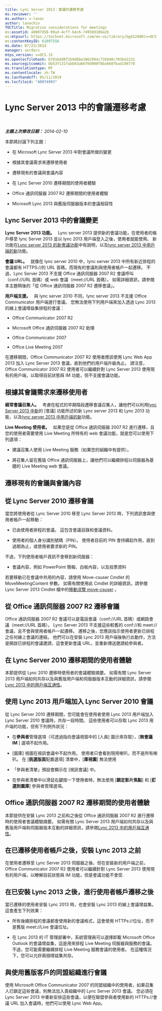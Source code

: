 ```yaml
---
title: Lync Server 2013：會議的遷移考慮
ms.reviewer: ''
ms.author: v-lanac
author: lanachin
TOCTitle: Migration considerations for meetings
ms:assetid: a9807d58-99a3-4cff-b4c6-74950d106a2b
ms:mtpsurl: https://technet.microsoft.com/en-us/library/Gg412800(v=OCS.15)
ms:contentKeyID: 61097556
ms.date: 07/23/2014
manager: serdars
mtps_version: v=OCS.15
ms.openlocfilehash: 67816dd8f2b9d8be3862994c735040c703bd2231
ms.sourcegitcommit: bb53f131fabb03a66f0d000f8ba668fbad190778
ms.translationtype: MT
ms.contentlocale: zh-TW
ms.lasthandoff: 05/11/2019
ms.locfileid: "40974993"
---
```

<div data-xmlns="http://www.w3.org/1999/xhtml">

<div class="topic" data-xmlns="http://www.w3.org/1999/xhtml" data-msxsl="urn:schemas-microsoft-com:xslt" data-cs="http://msdn.microsoft.com/en-us/">

<div data-asp="http://msdn2.microsoft.com/asp">

# <a name="migration-considerations-for-meetings-in-lync-server-2013"></a>Lync Server 2013 中的會議遷移考慮

</div>

<div id="mainSection">

<div id="mainBody">

<span> </span>

_**主題上次修改日期：** 2014-02-10_

本節將討論下列主題：

  - 在 Microsoft Lync Server 2013 中對會議所做的變更

  - 根據其會議需求來遷移使用者

  - 遷移現有的會議與會議內容

  - 在 Lync Server 2010 遷移期間的使用者體驗

  - Office 通訊伺服器 2007 R2 遷移期間的使用者體驗

  - Microsoft Lync 2013 與舊版伺服器版本的會議相容性

<div>

## <a name="changes-to-meetings-in-lync-server-2013"></a>Lync Server 2013 中的會議變更

**Lync Server 2013 功能。**   Lync server 2013 提供新的會議功能，在使用者的帳戶移至 lync Server 2013 並以 lync 2013 用戶端登入之後，使用者就能使用。 新功能在[Lync server 2013 的新會議功能](lync-server-2013-new-conferencing-features.md)中有說明，以及[lync server 2013 中用戶端的新](lync-server-2013-what-s-new-for-clients.md)功能。

**會議 URL。**   就像在 lync server 2010 中，lync server 2013 中所有新近排程的會議都有 HTTPS://的 URL 首碼，而現有的會議則與使用者帳戶一起遷移。 不過，Lync Server 2013 不支援 Office 通訊伺服器 2007 R2 會議呼叫（conf://URL 首碼）或 web 會議（meet://URL 首碼）。 如需詳細資訊，請參閱本主題稍後的「從 Office 通訊伺服器 2007 R2 遷移會議」。

**用戶端支援。**   與 lync server 2010 不同，lync server 2013 不支援 Office Communicator 用戶端進行會議。 您無法使用下列用戶端來加入透過 Lync 2013 的線上會議增益集排程的會議：

  - Office Communicator 2007 R2

  - Microsoft Office 通訊伺服器 2007 R2 助理

  - Office Communicator 2007

  - Office Live Meeting 2007

在遷移期間，Office Communicator 2007 R2 使用者應該使用 Lync Web App 2013 加入 Lync Server 2013 會議，直到他們的用戶端升級為止。 請注意，Office Communicator 2007 R2 使用者可以繼續針對 Lync Server 2013 使用現有的用戶端，以取得目前狀態與 IM 功能，但不支援會議功能。

<div>


</div>

</div>

<div>

## <a name="migrating-users-based-on-their-conferencing-needs"></a>根據其會議需求來遷移使用者

**經常會議召集人。**   考慮在程式的早期階段遷移會議召集人，讓他們可以利用[lync Server 2013 中新](lync-server-2013-new-conferencing-features.md)的 [會議] 功能所述的新 Lync server 2013 和 Lync 2013 功能，以及[lync server 2013 中用戶端的新](lync-server-2013-what-s-new-for-clients.md)功能。

**Live Meeting 使用者。**   如果您是從 Office 通訊伺服器 2007 R2 進行遷移，且您的使用者需要使用 Live Meeting 所特有的 web 會議功能，就是您可以使用下列選項：

  - 建議召集人使用 Live Meeting 服務（如果您的組織中有提供）。

  - 將召集人留在舊版 Office 通訊伺服器上，讓他們可以繼續排程以伺服器為基礎的 Live Meeting web 會議。

</div>

<div>

## <a name="migrating-existing-meetings-and-meeting-content"></a>遷移現有的會議與會議內容

<div>

## <a name="migrating-meetings-from-lync-server-2010"></a>從 Lync Server 2010 遷移會議

當您將使用者從 Lync Server 2010 移至 Lync Server 2013 時，下列資訊會與使用者帳戶一起移動：

  - 已由使用者排程的會議。 這包含會議目錄和會議資料。

  - 使用者的個人身分識別號碼（PIN）。 使用者目前的 PIN 會持續起作用，直到過期為止，或使用者要求新的 PIN。

不過，下列使用者帳戶資訊不會移到新伺服器：

  - 會議內容，例如 PowerPoint 簡報、白板內容，以及投票資料

若要移動已在會議中共用的內容，請使用 Move-csuser Cmdlet 的 MoveMeetingContent 參數。 如需有關使用此 Cmdlet 的詳細資訊，請參閱 Lync Server 2013 Cmdlet 檔中的[移動流覽 move-csuser](https://docs.microsoft.com/powershell/module/skype/Move-CsUser) 。

</div>

<div>

## <a name="migrating-meetings-from-office-communications-server-2007-r2"></a>從 Office 通訊伺服器 2007 R2 遷移會議

Office 通訊伺服器 2007 R2 會議可以是電話會議（conf://URL 首碼）或網路會議（meet://URL 首碼）。 Lync Server 2013 不支援這些較舊的 conf://和 meet://會議，且不會與使用者帳戶一起遷移。 遷移之後，您應該指示使用者更新已排程之任何線上會議的連結。 他們可以在安裝 Lync 2013 用戶端後執行此動作，方法是開啟已排程的會議邀請，這會更新會議 URL，並重新傳送邀請給參與者。

</div>

</div>

<div>

## <a name="user-experience-during-lync-server-2010-migration"></a>在 Lync Server 2010 遷移期間的使用者體驗

本節提供從 Lync 2010 遷移時使用者的會議體驗摘要。 如需有關 Lync Server 2013 用戶端如何共存以及與舊版用戶端和伺服器版本互動的詳細資訊，請參閱[Lync 2013 中的用戶端互通性](lync-server-2013-client-interoperability-in-lync-2013.md)。

<div>

## <a name="joining-lync-server-2010-meetings-with-a-lync-2013-client"></a>使用 Lync 2013 用戶端加入 Lync Server 2010 會議

從 Lync Server 2010 遷移期間，您可能會在使用者使用 Lync 2013 用戶端加入 Lync Server 2010 會議時，共存一段時間。 這些使用者可以存取 Lync 2013 用戶端的功能，但有下列例外狀況：

  - 在**參與者**管理選項（可透過指向會議視窗中的 [人員] 圖示來存取），[**無會議 IM** ] 選項不起作用。

  - [圖庫] 視圖在視訊會議中不起作用。 使用者只會看到現用喇叭，而不是所有喇叭。 在 [**挑選版面**配置選項] 清單中，[**庫視圖**] 無法使用

  - 「參與者清單」預設會顯示在 [視訊會議] 中。

  - 在參與者清單中以滑鼠右鍵按一下使用者時，無法使用 [**鎖定影片焦點**] 和 [**釘選到圖庫**] 參與者管理選項。

</div>

</div>

<div>

## <a name="user-experience-during-office-communications-server-2007-r2-migration"></a>Office 通訊伺服器 2007 R2 遷移期間的使用者體驗

本節提供在安裝 Lync 2013 之前和之後從 Office 通訊伺服器 2007 R2 進行遷移時的使用者會議體驗摘要。 如需有關 Lync Server 2013 用戶端如何共存以及與舊版用戶端和伺服器版本互動的詳細資訊，請參閱[Lync 2013 中的用戶端互通性](lync-server-2013-client-interoperability-in-lync-2013.md)。

<div>

## <a name="after-user-account-is-migrated-before-lync-2013-is-installed"></a>在已遷移使用者帳戶之後，安裝 Lync 2013 之前

在使用者遷移至 Lync Server 2013 伺服器之後，但在安裝新的用戶端之前，Office Communicator 2007 R2 使用者可以繼續針對 Lync Server 2013 使用現有的用戶端，以瞭解目前狀態與 IM 功能，但是會議功能不會受.

</div>

<div>

## <a name="after-user-account-is-migrated-after-lync-2013-is-installed"></a>在已安裝 Lync 2013 之後，進行使用者帳戶遷移之後

當已遷移的使用者安裝 Lync 2013 時，也會安裝 Lync 2013 的線上會議增益集。 這會產生下列效果：

  - 所有後續排程的會議都會使用新的會議格式，這會使用 HTTPs://位址，而不是舊版 meet://Live 會議位址。

  - 在 Lync 2013 的 IT 管理部署中，系統管理員可以選擇卸載 Microsoft Office Outlook 的會議增益集，這是用來排程 Live Meeting 伺服器與服務的會議。 不過，您可能需要繼續排程 Live Meeting 服務會議的使用者。 在這種情況下，您可以允許兩個增益集共存。

</div>

<div>

## <a name="meetings-with-federated-organizations-that-use-previous-clients"></a>與使用舊版客戶的同盟組織進行會議

使用 Microsoft Office Communicator 2007 的同盟組織中的使用者，如果召集人已鎖定這些會議，則無法加入貴組織中的 Lync Server 2013 會議。 您必須在 Lync Server 2013 中重新安排這些會議，以便在聯盟參與者使用新的 HTTPs://會議 URL 加入會議時，他們可以使用 Lync Web App。

</div>

</div>

</div>

<span> </span>

</div>

</div>

</div>

